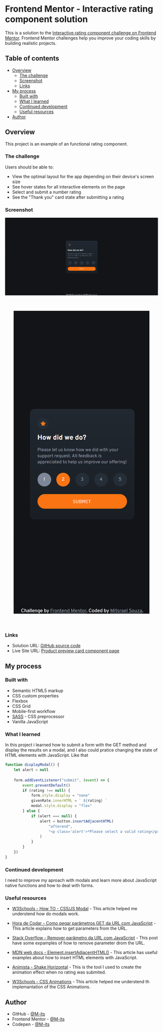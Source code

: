 # Frontend Mentor - Interactive rating component solution

This is a solution to the [Interactive rating component challenge on Frontend Mentor](https://www.frontendmentor.io/challenges/interactive-rating-component-koxpeBUmI). Frontend Mentor challenges help you improve your coding skills by building realistic projects.

## Table of contents

-   [Overview](#overview)
    -   [The challenge](#the-challenge)
    -   [Screenshot](#screenshot)
    -   [Links](#links)
-   [My process](#my-process)
    -   [Built with](#built-with)
    -   [What I learned](#what-i-learned)
    -   [Continued development](#continued-development)
    -   [Useful resources](#useful-resources)
-   [Author](#author)

## Overview

This project is an example of an functional rating component.

### The challenge

Users should be able to:

-   View the optimal layout for the app depending on their device's screen size
-   See hover states for all interactive elements on the page
-   Select and submit a number rating
-   See the "Thank you" card state after submitting a rating

### Screenshot

<div align="center">
    
  ![Desktop](./design/desktop.png)
  <br /><br /><br />

![mobile](./design/mobile.png)
<br /><br /><br />

</div>

### Links

-   Solution URL: [GitHub source code](https://github.com/M-its/interative-rating-component)
-   Live Site URL: [Product preview card component page](https://m-its.github.io/interative-rating-component/)

## My process

### Built with

-   Semantic HTML5 markup
-   CSS custom properties
-   Flexbox
-   CSS Grid
-   Mobile-first workflow
-   [SASS](https://sass-lang.com/) - CSS preprocessor
-   Vanilla JavaScript

### What I learned

In this project i learned how to submit a form with the GET method and display the results on a modal, and I also could pratice changing the state of HTML elements with JavaScript. Like that

```js
function displayModal() {
    let alert = null

    form.addEventListener("submit", (event) => {
        event.preventDefault()
        if (rating !== null) {
            form.style.display = "none"
            givenRate.innerHTML = ` ${rating} `
            modal.style.display = "flex"
        } else {
            if (alert === null) {
                alert = button.insertAdjacentHTML(
                    "afterend",
                    "<p class='alert'>*Please select a valid rating</p>"
                )
            }
        }
    })
}
```

### Continued development

I need to improve my aproach with modals and learn more about JavaScript native functions and how to deal with forms.

### Useful resources

-   [W3Schools - How TO - CSS/JS Modal](https://www.w3schools.com/howto/howto_css_modals.asp) - This article helped me understend how do modals work.

-   [Hora de Codar - Como pegar parâmetros GET da URL com JavaScript](https://horadecodar.com.br/como-pegar-parametros-get-da-url-com-javascript/) - This article explains how to get parameters from the URL.

-   [Stack Overflow - Remover parâmetro da URL com JavaScript](https://pt.stackoverflow.com/questions/47977/remover-par%C3%A2metro-da-url-com-javascript) - This post have some expamples of how to remove parameter drom the URL.

-   [MDN web docs - Element.insertAdjacentHTML()](https://developer.mozilla.org/pt-BR/docs/Web/API/Element/insertAdjacentHTML) - This article has useful examples about how to insert HTML elements with JavaScript.

-   [Animista - Shake Horizontal](https://animista.net/play/attention/shake/shake-horizontal) - This is the tool I used to create the animation effect when no rating was submited.

-   [W3Schools - CSS Animations](https://www.w3schools.com/css/css3_animations.asp) - This article helped me understend th implemantation of the CSS Animations.

## Author

-   GitHub - [@M-its](https://github.com/M-its)
-   Frontend Mentor - [@M-its](https://www.frontendmentor.io/profile/M-its)
-   Codepen - [@M-its](https://codepen.io/m-its)

